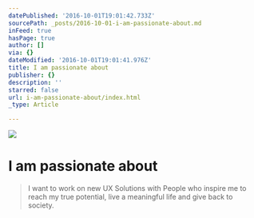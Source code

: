 ```yaml
---
datePublished: '2016-10-01T19:01:42.733Z'
sourcePath: _posts/2016-10-01-i-am-passionate-about.md
inFeed: true
hasPage: true
author: []
via: {}
dateModified: '2016-10-01T19:01:41.976Z'
title: I am passionate about
publisher: {}
description: ''
starred: false
url: i-am-passionate-about/index.html
_type: Article

---
```

![](https://the-grid-user-content.s3-us-west-2.amazonaws.com/4adcca0e-df2b-4346-8ed0-49fcf7479e22.gif)

# I am passionate about

> I want to work on new UX Solutions with People who inspire me to reach my true potential, live a meaningful life and give back to society.